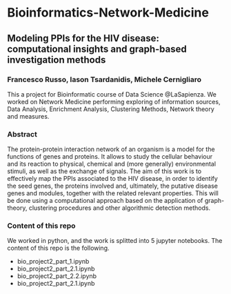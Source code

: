 # Bioinformatics-Network-Medicine

## Modeling PPIs for the HIV disease: computational insights and graph-based investigation methods

### Francesco Russo, Iason Tsardanidis, Michele Cernigliaro

This a project for Bioinformatic course of Data Science @LaSapienza. We worked on Network Medicine performing exploring of information sources, Data Analysis, Enrichment Analysis, Clustering Methods, Network theory and measures.

### Abstract

The protein-protein interaction network of an organism is a model for the functions of genes and proteins. It allows to study the cellular behaviour and its reaction to physical, chemical and (more generally) environmental stimuli, as well as the exchange of signals. The aim of this work is to effectively map the PPIs associated to the HIV disease, in order to identify the seed genes, the proteins involved and, ultimately, the putative disease genes and modules, together with the related relevant properties. This will be done using a computational approach based on the application of graph-theory, clustering procedures and other algorithmic detection methods.

### Content of this repo

We worked in python, and the work is splitted into 5 jupyter notebooks. The content of this repo is the following.

  - bio_project2_part_1.ipynb
  - bio_project2_part_2.1.ipynb
  - bio_project2_part_2.2.ipynb
  - bio_project2_part_2.1.ipynb
